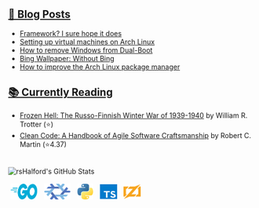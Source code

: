 ## [📰 Blog Posts](https://www.rshalford.com/)
<!-- BLOG-POST-LIST:START -->
- [Framework? I sure hope it does](https://www.rshalford.com/blog/framework-i-sure-hope-it-does/)
- [Setting up virtual machines on Arch Linux](https://www.rshalford.com/blog/setting-up-virtual-machines-on-arch-linux/)
- [How to remove Windows from Dual-Boot](https://www.rshalford.com/blog/how-to-remove-windows-from-dual-boot/)
- [Bing Wallpaper: Without Bing](https://www.rshalford.com/blog/bing-wallpaper-without-bing/)
- [How to improve the Arch Linux package manager](https://www.rshalford.com/blog/how-to-improve-the-arch-linux-package-manager/)
<!-- BLOG-POST-LIST:END -->

## [📚 Currently Reading](https://www.goodreads.com/user/show/108397109-richard)
<!-- GOODREADS-LIST:START -->
- [Frozen Hell: The Russo-Finnish Winter War of 1939-1940](https://www.goodreads.com/review/show/4383431492?utm_medium=api&utm_source=rss) by William R. Trotter (⭐️)
- [Clean Code: A Handbook of Agile Software Craftsmanship](https://www.goodreads.com/review/show/3650226527?utm_medium=api&utm_source=rss) by Robert C. Martin (⭐️4.37)
<!-- GOODREADS-LIST:END -->

<br>

<div>

  <img align="center" alt="rsHalford's GitHub Stats" src="https://github-readme-stats.vercel.app/api?username=rsHalford&show_icons=true&hide_border=true&include_all_commits&count_private=true&theme=react" />

</div>

<br>

<div>
  <img align="center" hspace="5" alt="Go" height="32px" width="54" src="./assets/languages/go-logo.svg" />
  <img align="center" hspace="5" alt="Nix" height="32px" width="54" src="./assets/languages/nix-logo.svg" />
  <img align="center" hspace="5" alt="Python" height="32px" src="./assets/languages/python-logo.svg" />
  <img align="center" hspace="5" alt="TypeScript" height="30px" width="35px" src="./assets/languages/typescript-logo.svg" />
  <img align="center" hspace="5" alt="Zig" height="30px" width="35px" src="./assets/languages/zig-logo.svg" />
</div>
